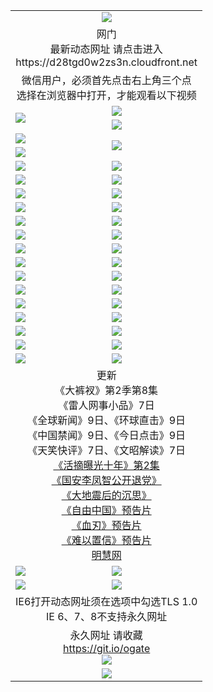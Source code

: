﻿<table>
  <tr></tr>
  <tr><td colspan=2 align=center><img src="https://cloud.githubusercontent.com/assets/11880933/13434984/f430fae2-e012-11e5-814f-c2df1e82b247.jpg" /></td></tr>
  <tr><td colspan=2 align=center>网门<br>最新动态网址 请点击进入
<br>https://d28tgd0w2zs3n.cloudfront.net
    </td>
  </tr>
  <tr>
    <td colspan=2 align=center>微信用户，必须首先点击右上角三个点<br>选择在浏览器中打开，才能观看以下视频</td>
  </tr>
  <tr>
    <td rowspan=2><a href="https://d28tgd0w2zs3n.cloudfront.net/ogUP.aspx?name=11DKC.mp4&count=T:2,2:8,1:16&from=github" target="_blank"><img src="https://d28tgd0w2zs3n.cloudfront.net/Up/11DKC1.jpg" /></a></td> 
    <td><div><a href="https://d28tgd0w2zs3n.cloudfront.net/ogUP.aspx?name=LRWS.mp4&count=7B:9,6B:44,5A:10,5B:35,4A:14,4B:19,3A:10,3B:26,2A:16,2B:21,1A:23,1B:29&current=7B:9" target="_blank"><img src="https://d28tgd0w2zs3n.cloudfront.net/Up/LRWS.jpg" /></a></td>
   </tr>
  <tr>
    <td><a href="https://d28tgd0w2zs3n.cloudfront.net/ogNiceVedio.aspx" target="_blank"><img src="https://d28tgd0w2zs3n.cloudfront.net/Up/TGKDY.jpg" /></a></td>
  </tr>
  <tr>
    <td><a href="https://d28tgd0w2zs3n.cloudfront.net/ogUP.aspx?name=JQR.mp4&count=2" target="_blank"><img src="https://d28tgd0w2zs3n.cloudfront.net/Up/JQR.jpg" /></a></td>   
    <td rowspan=2><a href="https://d28tgd0w2zs3n.cloudfront.net/ogUP.aspx?name=JP.mp4&count=9" target="_blank"><img src="https://d28tgd0w2zs3n.cloudfront.net/Up/JP.jpg" /></td>
  </tr>
  <tr>
    <td><a href="https://d28tgd0w2zs3n.cloudfront.net/ogUP.aspx?name=WH.mp4" target="_blank"><img src="https://d28tgd0w2zs3n.cloudfront.net/Up/WH.jpg" /></a></td>
  </tr>
  <tr>
    <td><a href="https://d28tgd0w2zs3n.cloudfront.net/ogUP.aspx?name=SSZJ.mp4&count=480P:9,S:2" target="_blank"><img src="https://d28tgd0w2zs3n.cloudfront.net/Up/SSZJ.jpg" /></a></td>
    <td><a href="https://d28tgd0w2zs3n.cloudfront.net/ogUP.aspx?name=ZY.mp4&count=2015:16" target="_blank"><img src="https://d28tgd0w2zs3n.cloudfront.net/Up/ZY.jpg" /></a</td>
  </tr>
  <tr>
    <td><a href="https://d28tgd0w2zs3n.cloudfront.net/ogUP.aspx?name=XTFY.mp4&count=B:2,A:24" target="_blank"><img src="https://d28tgd0w2zs3n.cloudfront.net/Up/XTFY.jpg" /></a></td>
    <td><a href="https://d28tgd0w2zs3n.cloudfront.net/ogUP.aspx?name=1XQK.mp4&count=13" target="_blank"><img src="https://d28tgd0w2zs3n.cloudfront.net/Up/1XQK.jpg" /></a</td>
  </tr>
  <tr>
    <td><a href="https://d28tgd0w2zs3n.cloudfront.net/ogUP.aspx?name=1LYF.mp4&count=2" target="_blank"><img src="https://d28tgd0w2zs3n.cloudfront.net/Up/1LYF0.jpg" /></a></td>
    <td><a href="https://d28tgd0w2zs3n.cloudfront.net/ogUP.aspx?name=1ZGC.mp4&count=6" target="_blank"><img src="https://d28tgd0w2zs3n.cloudfront.net/Up/1ZGC0.jpg" /></a></td>
  </tr>
  <tr>
    <td><a href="https://d28tgd0w2zs3n.cloudfront.net/ogUP.aspx?name=1ZKM.mp4&count=3&current=3" target="_blank"><img src="https://d28tgd0w2zs3n.cloudfront.net/Up/1ZKM0.jpg" /></a></td>  
    <td><a href="https://d28tgd0w2zs3n.cloudfront.net/ogUP.aspx?name=1WWY.mp4&count=6&current=6" target="_blank"><img src="https://d28tgd0w2zs3n.cloudfront.net/Up/1WWY0.jpg" /></a></td>
  </tr>
  <tr>
    <td><a href="https://d28tgd0w2zs3n.cloudfront.net/ogUP.aspx?name=10JGY.mp4&count=3" target="_blank"><img src="https://d28tgd0w2zs3n.cloudfront.net/Up/10JGY0.jpg" /></a></td>
    <td><a href="https://d28tgd0w2zs3n.cloudfront.net/ogUP.aspx?name=10CYS.mp4&count=2" target="_blank"><img src="https://d28tgd0w2zs3n.cloudfront.net/Up/10CYS0.jpg" /></a></td>
  </tr>
  <tr>
    <td><a href="https://d28tgd0w2zs3n.cloudfront.net/ogUP.aspx?name=4SQQ.mp4&count=201603:7,201602:20,201601:21&current=201603:7" target="_blank"><img src="https://d28tgd0w2zs3n.cloudfront.net/Up/4SQQ0.jpg"/></a></td>
    <td><a href="https://d28tgd0w2zs3n.cloudfront.net/ogUP.aspx?name=4SHQ.mp4&count=201603:9,201602:27,201601:28&current=201603:9" target="_blank"><img src="https://d28tgd0w2zs3n.cloudfront.net/Up/4SHQ0.jpg"/></a></td>
  </tr>
  <tr>
    <td><a href="https://d28tgd0w2zs3n.cloudfront.net/ogUP.aspx?name=4SZG.mp4&count=201603:8,201602:21,201601:23&current=201603:8" target="_blank"><img src="https://d28tgd0w2zs3n.cloudfront.net/Up/4SZG0.jpg"/></a></td>
    <td><a href="https://d28tgd0w2zs3n.cloudfront.net/ogUP.aspx?name=4SDJ.mp4&count=201603A:8,201603B:5,201602A:24,201602B:7,201601A:48,201601B:6&current=201603A:8" target="_blank"><img src="https://d28tgd0w2zs3n.cloudfront.net/Up/4SDJ0.jpg"/></a></td>
  </tr>
  <tr>
    <td><a href="https://d28tgd0w2zs3n.cloudfront.net/ogUP.aspx?name=4SGX.mp4&count=201603:1&current=201603:1" target="_blank"><img src="https://d28tgd0w2zs3n.cloudfront.net/Up/4SGX0.jpg"/></a></td>
    <td><a href="https://d28tgd0w2zs3n.cloudfront.net/ogUP.aspx?name=4SHD.mp4&count=201603:3&current=201603:1" target="_blank"><img src="https://d28tgd0w2zs3n.cloudfront.net/Up/4SHD0.jpg"/></a></td>
  </tr>
  <tr>
    <td><a href="https://d28tgd0w2zs3n.cloudfront.net/ogUP.aspx?name=4CTX.mp4&count=201603:2,201602:3,201601:4&current=201603:2" target="_blank"><img src="https://d28tgd0w2zs3n.cloudfront.net/Up/4CTX0.jpg"/></a></td>
    <td><a href="https://d28tgd0w2zs3n.cloudfront.net/ogUP.aspx?name=4CWZ.mp4&count=201603:1,201602:4,201601:4&current=201603:1" target="_blank"><img src="https://d28tgd0w2zs3n.cloudfront.net/Up/4CWZ0.jpg"/></a></td>
  </tr>
  <tr>
    <td><a href="https://d28tgd0w2zs3n.cloudfront.net/onUP.aspx?name=https://d2t6x1lwzcff38.cloudfront.net/" target="_blank"><img src="https://d28tgd0w2zs3n.cloudfront.net/Up/0DTW.jpg"/></a></td>
    <td><a href="https://d28tgd0w2zs3n.cloudfront.net/onUP.aspx?name=https://d240ns8up8earz.cloudfront.net/acenter/" target="_blank"><img src="https://d28tgd0w2zs3n.cloudfront.net/Up/0TDW.jpg" /></a></td>
  </tr>
  <tr>
    <td><a href="https://d28tgd0w2zs3n.cloudfront.net/onUP.aspx?name=https://d4508d6vomz2p.cloudfront.net/gb/nsc413.htm" target="_blank"><img src="https://d28tgd0w2zs3n.cloudfront.net/Up/0DJY.jpg" /></a></td>
    <td><a href="https://d28tgd0w2zs3n.cloudfront.net/onUP.aspx?name=https://d3bxwq7vzudb5l.cloudfront.net/xtr/gb/prog204.html" target="_blank"><img src="https://d28tgd0w2zs3n.cloudfront.net/Up/0XTR.jpg" /></a></td>
  </tr>
  <tr>
    <td><a href="https://d28tgd0w2zs3n.cloudfront.net/onUP.aspx?name=https://d3aj00iefsmfgc.cloudfront.net/" target="_blank"><img src="https://d28tgd0w2zs3n.cloudfront.net/Up/0MHW.jpg" /></a></td>
    <td><a href="https://d28tgd0w2zs3n.cloudfront.net/onUP.aspx?name=https://d1lcj91uv80klr.cloudfront.net/" target="_blank"><img src="https://d28tgd0w2zs3n.cloudfront.net/Up/0ZJW.jpg" /></a></td>
  </tr>
  <tr>
    <td><a href="https://d28tgd0w2zs3n.cloudfront.net/ogUP.aspx?name=0FG.zip" target="_blank"><img src="https://d28tgd0w2zs3n.cloudfront.net/Up/0FG.jpg" /></a></td>
    <td><a href="https://d28tgd0w2zs3n.cloudfront.net/ogUP.aspx?name=0FGA.apk" target="_blank"><img src="https://d28tgd0w2zs3n.cloudfront.net/Up/0FGA.jpg" /></a></td>
  </tr>
  <tr>
    <td><a href="https://d28tgd0w2zs3n.cloudfront.net/ogUP.aspx?name=0U.zip" target="_blank"><img src="https://d28tgd0w2zs3n.cloudfront.net/Up/0U.jpg" /></a></td>
    <td><a href="https://d28tgd0w2zs3n.cloudfront.net/ogUP.aspx?name=0UA.apk" target="_blank"><img src="https://d28tgd0w2zs3n.cloudfront.net/Up/0UA.jpg" /></a></td>
  </tr>
  <tr>
    <td><a href="https://d28tgd0w2zs3n.cloudfront.net/ogUP.aspx?name=0iPPOTV.zip" target="_blank"><img src="https://d28tgd0w2zs3n.cloudfront.net/Up/0iPPOTV.jpg" /></a></td>
    <td><a href="https://d28tgd0w2zs3n.cloudfront.net/ogUP.aspx?name=0iNTD.apk" target="_blank"><img src="https://d28tgd0w2zs3n.cloudfront.net/Up/0iNTD.jpg" /></a></td>
  </tr>
  <tr>
    <td colspan=2 align=center>更新<br>
      《大裤衩》第2季第8集<br>
      《雷人网事小品》7日<br>
      《全球新闻》9日、《环球直击》9日<br>
      《中国禁闻》9日、《今日点击》9日<br>
      《天笑快评》7日、《文昭解读》7日<br>
      <a href="https://d28tgd0w2zs3n.cloudfront.net/ogUP.aspx?name=SSZJ.mp4&count=480P:9,S:2&current=S:2" target="_blank">《活摘曝光十年》第2集</a><br>
      <a href="https://d28tgd0w2zs3n.cloudfront.net/ogUP.aspx?name=4LFZ.mp4" target="_blank">《国安李凤智公开退党》</a><br>
      <a href="https://d28tgd0w2zs3n.cloudfront.net/ogUP.aspx?name=4DDZHDCS.mp4" target="_blank">《大地震后的沉思》</a><br>
      <a href="https://d28tgd0w2zs3n.cloudfront.net/ogUP.aspx?name=11ZYZG0.mp4" target="_blank">《自由中国》预告片</a><br>
      <a href="https://d28tgd0w2zs3n.cloudfront.net/ogUP.aspx?name=11XR.mp4" target="_blank">《血刃》预告片</a><br>
      <a href="https://d28tgd0w2zs3n.cloudfront.net/ogUP.aspx?name=11NYZX.mp4&count=2" target="_blank">《难以置信》预告片</a><br>
      <a href="https://d28tgd0w2zs3n.cloudfront.net/onUP.aspx?name=https://www.minghui.org/" target="_blank">明慧网</a></td>
    </td>
  </tr>
  <tr>
    <td><a href="https://d28tgd0w2zs3n.cloudfront.net/ogNice.aspx" target="_blank"><img src="https://d28tgd0w2zs3n.cloudfront.net/Up/0WCYY.jpg" /></a></td>
    <td><a href="https://d28tgd0w2zs3n.cloudfront.net/onCO.aspx?ob=600%E4%BA%8B%E7%89%A9&op=%E5%A2%9E%E5%88%A0%E6%94%B9&args=WH1~%23%E7%B1%BB%E5%9E%8B6%E6%96%B0%E9%97%BB%7c%23%E7%B1%BB%E5%9E%8B6%E8%AF%84%E8%AE%BA&mode=" target="_blank"><img src="https://d28tgd0w2zs3n.cloudfront.net/Up/0WZTT.jpg" /></a></td> 
  </tr>
  <tr>
    <td><a href="https://d28tgd0w2zs3n.cloudfront.net/ogDY.aspx" target="_blank"><img src="https://d28tgd0w2zs3n.cloudfront.net/Up/0FK.jpg" /></a></td>
    <td><a href="https://d28tgd0w2zs3n.cloudfront.net/ogST.aspx" target="_blank"><img src="https://d28tgd0w2zs3n.cloudfront.net/Up/0ST.jpg" /></a></td> 
  </tr>
  <tr>
    <td colspan=2 align=center>IE6打开动态网址须在选项中勾选TLS 1.0<br/>IE 6、7、8不支持永久网址<br/>
      <!--微信可扫描以下临时二维码<br/>https://bit.ly/1mBQHW8<br/><a href="https://d28tgd0w2zs3n.cloudfront.net/Up/0WMGDL3.png" target="_blank"><img src="https://d28tgd0w2zs3n.cloudfront.net/Up/0WMGD3.png"/></a><br-->
  </tr>
  <tr>
    <td colspan=2 align=center>永久网址 请收藏<br/><a href="https://git.io/ogate" target="_blank">https://git.io/ogate</a><br/><a href="https://d28tgd0w2zs3n.cloudfront.net/Up/0WMGDL2.png" target="_blank"><img src="https://d28tgd0w2zs3n.cloudfront.net/Up/0WMGD2.png"/></a></td>
  </tr>
  <tr>
    <td colspan=2 align=center><a href="https://d28tgd0w2zs3n.cloudfront.net/ogUP.aspx?name=0oGate.apk" target="_blank"><img src="https://d28tgd0w2zs3n.cloudfront.net/Up/0WMAZ.jpg" /></a></td>
  </tr>
  <!--tr>
    <td colspan=2 align=center>可能失效的动态网址
    </td>
  </tr-->
</table>
